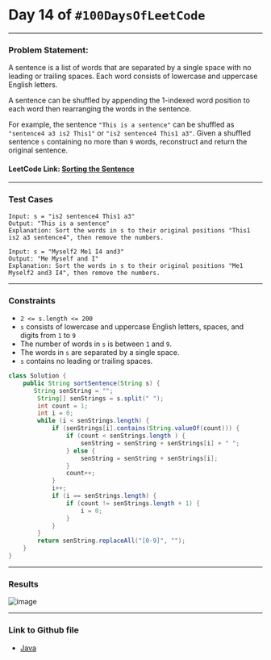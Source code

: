 # Day 14 of `#100DaysOfLeetCode`

___
### Problem Statement:  
A sentence is a list of words that are separated by a single space with no leading or trailing spaces. Each word consists of lowercase and uppercase English letters.

A sentence can be shuffled by appending the 1-indexed word position to each word then rearranging the words in the sentence.

For example, the sentence `"This is a sentence"` can be shuffled as `"sentence4 a3 is2 This1"` or `"is2 sentence4 This1 a3"`.
Given a shuffled sentence `s` containing no more than `9` words, reconstruct and return the original sentence.

#### LeetCode Link: [Sorting the Sentence](https://leetcode.com/problems/sorting-the-sentence/description/)
___


### Test Cases
```
Input: s = "is2 sentence4 This1 a3"
Output: "This is a sentence"
Explanation: Sort the words in s to their original positions "This1 is2 a3 sentence4", then remove the numbers.
```
```
Input: s = "Myself2 Me1 I4 and3"
Output: "Me Myself and I"
Explanation: Sort the words in s to their original positions "Me1 Myself2 and3 I4", then remove the numbers.
```
___

### Constraints 
* `2 <= s.length <= 200`
* `s` consists of lowercase and uppercase English letters, spaces, and digits from `1` to `9`
* The number of words in `s` is between `1` and `9`.
* The words in `s` are separated by a single space.
* `s` contains no leading or trailing spaces.

```java
class Solution {
    public String sortSentence(String s) {
       String senString = "";
        String[] senStrings = s.split(" ");
        int count = 1;
        int i = 0;
        while (i < senStrings.length) {
            if (senStrings[i].contains(String.valueOf(count))) {
                if (count < senStrings.length ) {
                    senString = senString + senStrings[i] + " ";
                } else {
                    senString = senString + senStrings[i];
                }
                count++;
            }
            i++;
            if (i == senStrings.length) {
                if (count != senStrings.length + 1) {
                    i = 0;
                }
            }
        }
        return senString.replaceAll("[0-9]", "");
    }
}
```
___
### Results
![image](https://user-images.githubusercontent.com/31382363/210069279-70fde5b4-5453-469f-8fde-b1213902ad58.png)


___

### Link to Github file  
* [Java](https://github.com/studentdevelops/100DaysOfLeetCode/blob/b14b0e54958975f94e93e4c9ce7bd6c49678cf55/Day49_Sorting_The_String/code.java)

